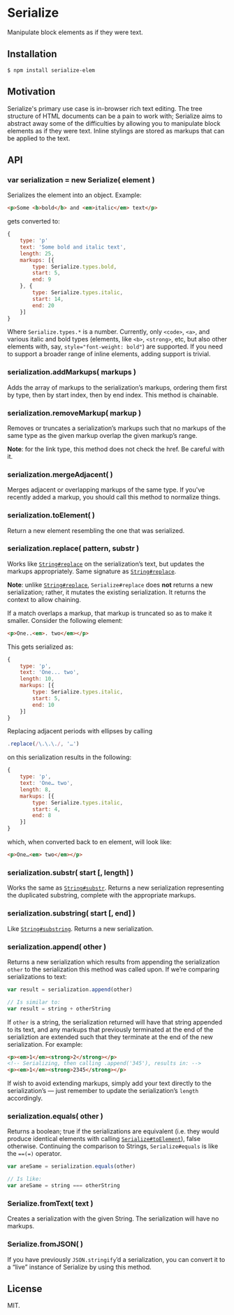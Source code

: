 # Serialize

Manipulate block elements as if they were text.

## Installation

```
$ npm install serialize-elem
```

## Motivation

Serialize's primary use case is in-browser rich text editing. The tree structure of HTML documents can be a pain to work with; Serialize aims to abstract away some of the difficulties by allowing you to manipulate block elements as if they were text. Inline stylings are stored as markups that can be applied to the text.

## API

### var serialization = new Serialize( element )

Serializes the element into an object. Example:

```html
<p>Some <b>bold</b> and <em>italic</em> text</p>
```

gets converted to:

```js
{
    type: 'p'
    text: 'Some bold and italic text',
    length: 25,
    markups: [{
        type: Serialize.types.bold,
        start: 5,
        end: 9
    }, {
        type: Serialize.types.italic,
        start: 14,
        end: 20
    }]
}
```

Where `Serialize.types.*` is a number. Currently, only `<code>`, `<a>`, and various italic and bold types (elements, like `<b>`, `<strong>`, etc, but also other elements with, say, `style="font-weight: bold"`) are supported. If you need to support a broader range of inline elements, adding support is trivial.

### serialization.addMarkups( markups )

Adds the array of markups to the serialization’s markups, ordering them first by type, then by start index, then by end index. This method is chainable.

### serialization.removeMarkup( markup )

Removes or truncates a serialization’s markups such that no markups of the same type as the given markup overlap the given markup’s range.

__Note__: for the link type, this method does not check the href. Be careful with it.

### serialization.mergeAdjacent( )

Merges adjacent or overlapping markups of the same type. If you've recently added a markup, you should call this method to normalize things.

### serialization.toElement( )

Return a new element resembling the one that was serialized.

### serialization.replace( pattern, substr )

Works like [`String#replace`][replace] on the serialization’s text, but updates the markups appropriately. Same signature as [`String#replace`][replace].

__Note__: unlike [`String#replace`][replace], `Serialize#replace` does __not__ returns a new serialization; rather, it mutates the existing serialization. It returns the context to allow chaining.

If a match overlaps a markup, that markup is truncated so as to make it smaller. Consider the following element:

```html
<p>One..<em>. two</em></p>
```

This gets serialized as:

```js
{
    type: 'p',
    text: 'One... two',
    length: 10,
    markups: [{
        type: Serialize.types.italic,
        start: 5,
        end: 10
    }]
}
```

Replacing adjacent periods with ellipses by calling

```js
.replace(/\.\.\./, '…')
```

on this serialization results in the following:

```js
{
    type: 'p',
    text: 'One… two',
    length: 8,
    markups: [{
        type: Serialize.types.italic,
        start: 4,
        end: 8
    }]
}
```

which, when converted back to en element, will look like:

```html
<p>One…<em> two</em></p>
```

### serialization.substr( start [, length] )

Works the same as [`String#substr`][substr]. Returns a new serialization representing the duplicated substring, complete with the appropriate markups.

### serialization.substring( start [, end] )

Like [`String#substring`][substring]. Returns a new serialization.

### serialization.append( other )

Returns a new serialization which results from appending the serialization `other` to the serialization this method was called upon. If we’re comparing serializations to text:

```js
var result = serialization.append(other)

// Is similar to:
var result = string + otherString
```

If `other` is a string, the serialization returned will have that string appended to its text, and any markups that previously terminated at the end of the serializtion are extended such that they terminate at the end of the new serialization. For example:

```html
<p><em>1</em><strong>2</strong></p>
<!-- Serializing, then calling .append('345'), results in: -->
<p><em>1</em><strong>2345</strong></p>
```

If wish to avoid extending markups, simply add your text directly to the serialization’s — just remember to update the serialization’s `length` accordingly.

### serialization.equals( other )

Returns a boolean; true if the serializations are equivalent (i.e. they would produce identical elements with calling [`Serialize#toElement`][toElement]), false otherwise. Continuing the comparison to Strings, `Serialize#equals` is like the `==(=)` operator.

```js
var areSame = serialization.equals(other)

// Is like:
var areSame = string === otherString
```

### Serialize.fromText( text )

Creates a serialization with the given String. The serialization will have no markups.

### Serialize.fromJSON( )

If you have previously `JSON.stringify`’d a serialization, you can convert it to a “live” instance of Serialize by using this method.

## License

MIT.

[replace]: https://developer.mozilla.org/en-US/docs/Web/JavaScript/Reference/Global_Objects/String/replace
[substr]: https://developer.mozilla.org/en-US/docs/Web/JavaScript/Reference/Global_Objects/String/substring
[substring]: https://developer.mozilla.org/en/docs/Web/JavaScript/Reference/Global_Objects/String/substring
[toElement]: #serializationtoelement-
